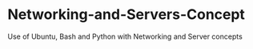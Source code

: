 # Networking-and-Servers-Concept
Use of Ubuntu, Bash and Python with Networking and Server concepts
